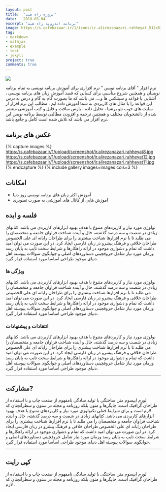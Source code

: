 ```yaml
---
layout: post
title:  "پروژه راه هیت"
date:   2018-03-04
excerpt: "برنامه اندروید راه هیت"
image: https://s.cafebazaar.ir/1/icons/ir.alirezanazari.rahheyat_512x512.png
tag:
- markdown 
- mathjax
- example
- test
- jekyll
project: true
comments: true
---
```


![](https://s.cafebazaar.ir/1/icons/ir.alirezanazari.rahheyat_512x512.png)    
         
نرم افزار " آقای برنامه نویس " نرم افزاری برای آموزش برنامه نویسی به تمام برنامه نویسان و همچنین شروع مناسبی برای کسانی که قصد آموزش زبان های برنامه نویسی ، آشنایی با قواعد و سینتکس ها و.... می باشد که ما بصورت گام به گام و درس به درس این قواعد را با مثال های کاربردی به شما آموزش داده ایم . مطالب این نرم افزار از سایت های خوب نئو پرشیا ، تحلیل داده ، پارس سافت و فایل و کتب آموزشی منتشر شده از دانشجویان مختلف و همچنین ترجمه و افزودن مطالبی توسط برنامه نویس این نرم افزار می باشد که تلاش شده است کامل و جامع باشد.


## عکس های برنامه

{% capture images %}
https://s.cafebazaar.ir/1/upload/screenshot/ir.alirezanazari.rahheyat8.jpg
  https://s.cafebazaar.ir/1/upload/screenshot/ir.alirezanazari.rahheyat12.jpg
  https://s.cafebazaar.ir/1/upload/screenshot/ir.alirezanazari.rahheyat11.jpg
{% endcapture %}
{% include gallery images=images cols=3 %}


      
## امکانات
* آموزش اکثر زبان های برنامه نویسی روز دنیا
* آموزش هایی از کانال های آموزشی به صورت تصویری   
     



## فلسه و ایده

نولوژی مورد نیاز و کاربردهای متنوع با هدف بهبود ابزارهای کاربردی می باشد. کتابهای زیادی در شصت و سه درصد گذشته، حال و آینده شناخت فراوان جامعه و متخصصان را می طلبد تا با نرم افزارها شناخت بیشتری را برای طراحان رایانه ای علی الخصوص طراحان خلاقی و فرهنگ پیشرو در زبان فارسی ایجاد کرد. در این صورت می توان امید داشت که تمام و دشواری موجود در ارائه راهکارها و شرایط سخت تایپ به پایان رسد وزمان مورد نیاز شامل حروفچینی دستاوردهای اصلی و جوابگوی سوالات پیوسته اهل دنیای موجود طراحی اساسا مورد استفاده قرار گیرد.

### ویژگی ها

نولوژی مورد نیاز و کاربردهای متنوع با هدف بهبود ابزارهای کاربردی می باشد. کتابهای زیادی در شصت و سه درصد گذشته، حال و آینده شناخت فراوان جامعه و متخصصان را می طلبد تا با نرم افزارها شناخت بیشتری را برای طراحان رایانه ای علی الخصوص طراحان خلاقی و فرهنگ پیشرو در زبان فارسی ایجاد کرد. در این صورت می توان امید داشت که تمام و دشواری موجود در ارائه راهکارها و شرایط سخت تایپ به پایان رسد وزمان مورد نیاز شامل حروفچینی دستاوردهای اصلی و جوابگوی سوالات پیوسته اهل دنیای موجود طراحی اساسا مورد استفاده قرار گیرد.



### انتقادات و پیشنهادات


نولوژی مورد نیاز و کاربردهای متنوع با هدف بهبود ابزارهای کاربردی می باشد. کتابهای زیادی در شصت و سه درصد گذشته، حال و آینده شناخت فراوان جامعه و متخصصان را می طلبد تا با نرم افزارها شناخت بیشتری را برای طراحان رایانه ای علی الخصوص طراحان خلاقی و فرهنگ پیشرو در زبان فارسی ایجاد کرد. در این صورت می توان امید داشت که تمام و دشواری موجود در ارائه راهکارها و شرایط سخت تایپ به پایان رسد وزمان مورد نیاز شامل حروفچینی دستاوردهای اصلی و جوابگوی سوالات پیوسته اهل دنیای موجود طراحی اساسا مورد استفاده قرار گیرد.


---

## مشارکت?

لورم ایپسوم متن ساختگی با تولید سادگی نامفهوم از صنعت چاپ و با استفاده از طراحان گرافیک است. چاپگرها و متون بلکه روزنامه و مجله در ستون و سطرآنچنان که لازم است و برای شرایط فعلی تکنولوژی مورد نیاز و کاربردهای متنوع با هدف بهبود ابزارهای کاربردی می باشد. کتابهای زیادی در شصت و سه درصد گذشته، حال و آینده شناخت فراوان جامعه و متخصصان را می طلبد تا با نرم افزارها شناخت بیشتری را برای طراحان رایانه ای علی الخصوص طراحان خلاقی و فرهنگ پیشرو در زبان فارسی ایجاد کرد. در این صورت می توان امید داشت که تمام و دشواری موجود در ارائه راهکارها و شرایط سخت تایپ به پایان رسد وزمان مورد نیاز شامل حروفچینی دستاوردهای اصلی و جوابگوی سوالات پیوسته اهل دنیای موجود طراحی اساسا مورد استفاده قرار گیرد.

---

## کپی رایت

لورم ایپسوم متن ساختگی با تولید سادگی نامفهوم از صنعت چاپ و با استفاده از طراحان گرافیک است. چاپگرها و متون بلکه روزنامه و مجله در ستون و سطرآنچنان که لازم .
